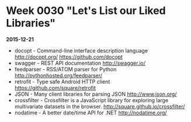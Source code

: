 # Week 0030 "Let's List our Liked Libraries"
**2015-12-21**

* docopt - Command-line interface description language http://docopt.org/ https://github.com/docopt
* swagger - REST API documentation http://swagger.io/
* feedparser - RSS/ATOM parser for Python http://pythonhosted.org/feedparser/
* retrofit - Type safe Android HTTP client https://github.com/square/retrofit
* JSON - Many client libraries for parsing JSON http://www.json.org/
* crossfilter - Crossfilter is a JavaScript library for exploring large multivariate datasets in the browser. http://square.github.io/crossfilter/
* nodatime - A better date/time API for .NET http://nodatime.org/
